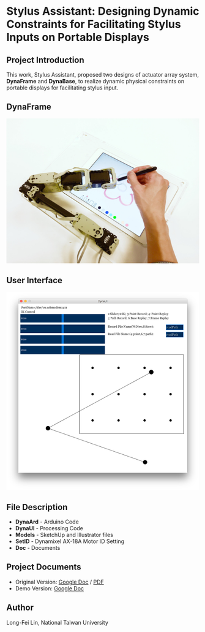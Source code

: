# Stylus Assistant: Designing Dynamic Constraints for Facilitating Stylus Inputs on Portable Displays

## Project Introduction
This work, Stylus Assistant, proposed two designs of actuator array system, **DynaFrame** and **DynaBase**, to realize dynamic physical constraints on portable displays for facilitating stylus input.

## DynaFrame

![Screenshot](Doc/stylus_assist.jpg)

## User Interface

![Screenshot](Doc/screenshot-IK.png)

## File Description
* **DynaArd** - Arduino Code
* **DynaUI** - Processing Code
* **Models** - SketchUp and Illustrator files
* **SetID** - Dynamixel AX-18A Motor ID Setting
* **Doc** - Documents

## Project Documents
* Original Version: [Google Doc](https://docs.google.com/document/d/1mkmDp4YyBh0SwKKhiSD5-HdVlsP8pnFafbvmv74smBk/edit?usp=sharing) / [PDF](Doc/StylusAssistantDocument.pdf)
* Demo Version: [Google Doc](https://docs.google.com/document/d/1DRZvKb9pZrIUMAFr76vTpBE7sWNrNrS9NaeW5d6-lQI/edit?usp=sharing)

## Author

Long-Fei Lin, National Taiwan University
